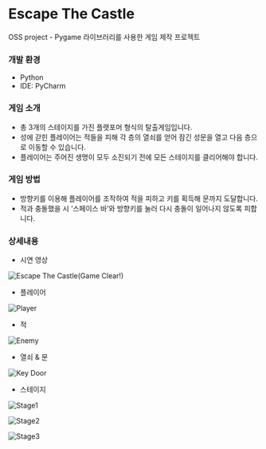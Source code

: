 # Escape The Castle
OSS project - Pygame 라이브러리를 사용한 게임 제작 프로젝트

### 개발 환경
- Python
- IDE: PyCharm

### 게임 소개
- 총 3개의 스테이지를 가진 플랫포머 형식의 탈출게임입니다.
- 성에 갇힌 플레이어는 적들을 피해 각 층의 열쇠를 얻어 잠긴 성문을 열고 다음 층으로 이동할 수 있습니다.
- 플레이어는 주어진 생명이 모두 소진되기 전에 모든 스테이지를 클리어해야 합니다.

### 게임 방법
- 방향키를 이용해 플레이어를 조작하여 적을 피하고 키를 획득해 문까지 도달합니다.
- 적과 충돌했을 시 ‘스페이스 바’와 방향키를 눌러 다시 충돌이 일어나지 않도록 피합니다.

### 상세내용
- 시연 영상
  
![Escape The Castle(Game Clear!)](https://github.com/hyo2/escape-the-castle/assets/70335241/7b69b2ea-dd32-4387-8ef0-b0dca506d2c4)

- 플레이어
  
![Player](https://github.com/hyo2/escape-the-castle/assets/70335241/7d1fbffd-d707-4f11-826c-a3fc1611f43d)

- 적
  
![Enemy](https://github.com/hyo2/escape-the-castle/assets/70335241/71dd793c-d57a-4fa4-8cfd-3a240197b591)

- 열쇠 & 문

![Key Door](https://github.com/hyo2/escape-the-castle/assets/70335241/352c79e1-ca6c-46d7-9fcc-b9ddf2b3d39d)

- 스테이지

![Stage1](https://github.com/hyo2/escape-the-castle/assets/70335241/fb4b370b-835b-475a-ba9f-56e50fd9514a)

![Stage2](https://github.com/hyo2/escape-the-castle/assets/70335241/6c8cff2e-5344-45f2-968b-a9cbee0cf98e)

![Stage3](https://github.com/hyo2/escape-the-castle/assets/70335241/f68f7c83-dfa9-4d5c-934a-fec69489fa1c)
